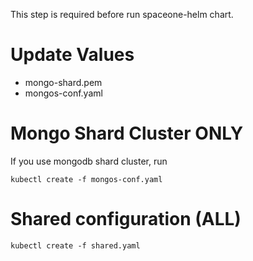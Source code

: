This step is required before run spaceone-helm chart.

# Update Values

* mongo-shard.pem
* mongos-conf.yaml

# Mongo Shard Cluster ONLY
If you use mongodb shard cluster, run

~~~
kubectl create -f mongos-conf.yaml
~~~

# Shared configuration (ALL)

~~~
kubectl create -f shared.yaml
~~~
